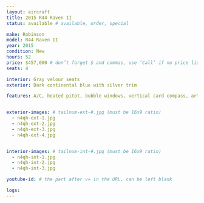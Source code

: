 ```yaml
---
layout: aircraft
title: 2015 R44 Raven II
status: available # available, order, special

make: Robinson
model: R44 Raven II
year: 2015
condition: New
hours: 52
price: $457,000 # don’t forget $ and commas, use ‘Call’ if no price listed
seats: 4

interior: Gray velour seats
exterior: Dark continental blue with silver trim

features: A/C, heated pitot, bubble windows, vertical card compass, artificial horizon, Kannad 406 ELT. Will export!


exterior-images: # tailnum-ext-#.jpg (must be 16x9 ratio)
  - n4qh-ext-1.jpg
  - n4qh-ext-2.jpg
  - n4qh-ext-3.jpg
  - n4qh-ext-4.jpg


interior-images: # tailnum-int-#.jpg (must be 16x9 ratio)
  - n4qh-int-1.jpg
  - n4qh-int-2.jpg
  - n4qh-int-3.jpg

youtube-id: # the part after v= in the URL, can be left blank

logs:
---
```

